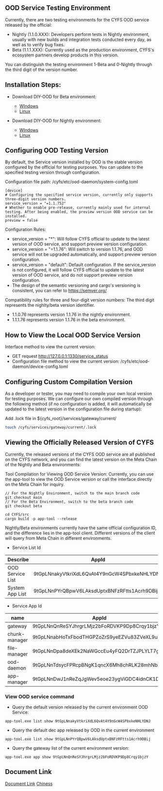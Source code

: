 ## OOD Service Testing Environment

Currently, there are two testing environments for the CYFS OOD service released by the official:

+ Nightly (1.1.0.XXX): Developers perform tests in Nightly environment, usually with new builds and integration tests conducted every day, as well as to verify bug fixes.
+ Beta (1.1.1.XXX): Currently used as the production environment, CYFS's ecosystem partners develop products in this version.

You can distinguish the testing environment 1-Beta and 0-Nightly through the third digit of the version number.

## Installation Steps:
+ Download DIY-OOD for Beta environment:
  + [WIndows](https://www.cyfs.com/download/beta/ood/windows/latest)
  + [Linux](https://www.cyfs.com/download/beta/ood/linux/latest/)

+ Download DIY-OOD for Nightly environment:
  + [WIndows](https://www.cyfs.com/download/beta/ood/windows/latest)
  + [Linux](https://www.cyfs.com/download/beta/ood/linux/latest/)

## Configuring OOD Testing Version
By default, the Service version installed by OOD is the stable version configured by the official for testing purposes. You can update to the specified testing version through configuration.

Configuration file path: /cyfs/etc/ood-daemon/system-config.toml
```
[device]
# Configuring the specified service version, currently only supports three-digit version numbers.
service_version = "=1.1.752"
# Whether to enable pre-release, currently mainly used for internal testing. After being enabled, the preview version OOD service can be installed.
preview = false
```

Configuration Rules:

+ service_version = "*": Will follow CYFS official to update to the latest version of OOD service, and support preview version configuration.
+ service_version = "=1.1.76": Will switch to version 1.1.76, and OOD service will not be upgraded automatically, and support preview version configuration.
+ service_version = "default": Default configuration. If the service_version is not configured, it will follow CYFS official to update to the latest version of OOD service, and do not support preview version configuration.
+ The design of the semantic versioning and cargo's versioning is consistent, you can refer to https://semver.org/

Compatibility rules for three and four-digit version numbers: The third digit represents the nighlty/beta version identifier.

+ 1.1.0.76 represents version 1.1.76 in the nightly environment.
+ 1.1.1.76 represents version 1.1.76 in the beta environment.

## How to View the Local OOD Service Version

Interface method to view the current version: 
+ GET request http://127.0.0.1:1330/service_status 
+ Configuration file method to view the current version: /cyfs/etc/ood-daemon/device-config.toml

## Configuring Custom Compilation Version

As a developer or tester, you may need to compile your own local version for testing purposes. We can configure our own compiled version through the following method (if no configuration is added, it will automatically be updated to the latest version in the configuration file during startup):

Add .lock file in ${cyfs_root}/services/gateway/current/ 

```sh
touch /cyfs/services/gateway/current/.lock
```

## Viewing the Officially Released Version of CYFS

Currently, the released versions of the CYFS OOD service are all published on the CYFS network, and you can find the latest version on the Meta Chain of the Nightly and Beta environments:

Tool Compilation for Viewing OOD Service Version:
Currently, you can use the app-tool to view the OOD Service version or call the interface directly on the Meta Chain for inquiry.

```
// For the Nightly Environment, switch to the main branch code
git checkout main
// For the Beta Environment, switch to the beta branch code
git checkout beta 

cd CYFS/src
cargo build -p app-tool --release
```

Nightly/Beta environments currently have the same official configuration ID, and the difference lies in the app-tool client. Different versions of the client will query from Meta Chain in different environments.

+ Service List Id

| Describe|AppId |
| ---------- | ---------------------------   |
| OOD Service List | 9tGpLNnakyVtkriXdL6QvAt4Y9nGcW4SPbxkeNHLYDNJ |
| System App List | 9tGpLNnPYrQBpwV6LAksdUptxBNFzRFtts1Acrh9DBij |


+ Service App Id

|  name   | AppId  |
| ---------- | ---------------------------   |
| gateway	|9tGpLNnQnReSYJhrgrLMjz2bFoRDVKP9Dp8Crqy1bjzY |
| chunk-manager	|9tGpLNnabHoTxFbodTHGPZoZrS9yeEZVu83ZVeXL9uVr |
| file-manager	|9tGpLNnDpa8deXEk2NaWGccEu4yFQ2DrTZJPLYLT7gj4 |
| ood-daemon	|9tGpLNnTdsycFPRcpBNgK1qncX6Mh8chRLK28mhNb6fU |
| app-manager	|9tGpLNnDwJ1nReZqJgWev5eoe23ygViGDC4idnCK1Dy5 |



### View OOD service command

+ Query the default version released by the current environment OOD Service:

```
app-tool.exe list show 9tGpLNnakyVtkriXdL6QvAt4Y9nGcW4SPbxkeNHLYDNJ
```

+ Query the default dec app released by OOD in the current environment

```
app-tool.exe list show 9tGpLNnPYrQBpwV6LAksdUptxBNFzRFtts1Acrh9DBij
```

+ Query the gateway list of the current environment version:

```
app-tool.exe app show 9tGpLNnQnReSYJhrgrLMjz2bFoRDVKP9Dp8Crqy1bjzY
```


## Document Link

[Document Link](https://github.com/buckyos/cyfs-test-lab/tree/main/doc/en/tutorial/Test-Environment/ood_sevice_config_version.md)
[Chiness](https://github.com/buckyos/cyfs-test-lab/tree/main/doc/zh-CN/使用教程/环境配置/ood_sevice配置测试版本.md)